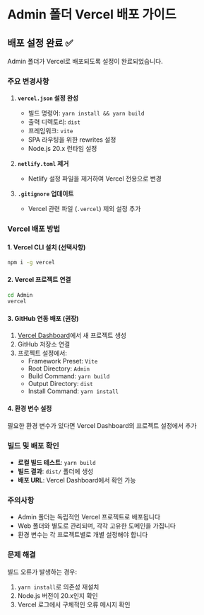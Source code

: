 # Admin 폴더 Vercel 배포 가이드

## 배포 설정 완료 ✅

Admin 폴더가 Vercel로 배포되도록 설정이 완료되었습니다.

### 주요 변경사항

1. **`vercel.json` 설정 완성**
   - 빌드 명령어: `yarn install && yarn build`
   - 출력 디렉토리: `dist`
   - 프레임워크: `vite`
   - SPA 라우팅을 위한 rewrites 설정
   - Node.js 20.x 런타임 설정

2. **`netlify.toml` 제거**
   - Netlify 설정 파일을 제거하여 Vercel 전용으로 변경

3. **`.gitignore` 업데이트**
   - Vercel 관련 파일 (`.vercel`) 제외 설정 추가

### Vercel 배포 방법

#### 1. Vercel CLI 설치 (선택사항)

```bash
npm i -g vercel
```

#### 2. Vercel 프로젝트 연결

```bash
cd Admin
vercel
```

#### 3. GitHub 연동 배포 (권장)

1. [Vercel Dashboard](https://vercel.com/dashboard)에서 새 프로젝트 생성
2. GitHub 저장소 연결
3. 프로젝트 설정에서:
   - Framework Preset: `Vite`
   - Root Directory: `Admin`
   - Build Command: `yarn build`
   - Output Directory: `dist`
   - Install Command: `yarn install`

#### 4. 환경 변수 설정

필요한 환경 변수가 있다면 Vercel Dashboard의 프로젝트 설정에서 추가

### 빌드 및 배포 확인

- **로컬 빌드 테스트**: `yarn build`
- **빌드 결과**: `dist/` 폴더에 생성
- **배포 URL**: Vercel Dashboard에서 확인 가능

### 주의사항

- Admin 폴더는 독립적인 Vercel 프로젝트로 배포됩니다
- Web 폴더와 별도로 관리되며, 각각 고유한 도메인을 가집니다
- 환경 변수는 각 프로젝트별로 개별 설정해야 합니다

### 문제 해결

빌드 오류가 발생하는 경우:

1. `yarn install`로 의존성 재설치
2. Node.js 버전이 20.x인지 확인
3. Vercel 로그에서 구체적인 오류 메시지 확인
